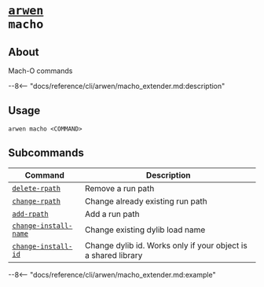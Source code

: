<!--- This file is autogenerated. Do not edit manually! -->
# <code>[arwen](../arwen.md) macho</code>

## About
Mach-O commands

--8<-- "docs/reference/cli/arwen/macho_extender.md:description"

## Usage
```
arwen macho <COMMAND>
```

## Subcommands
| Command | Description |
|---------|-------------|
| [`delete-rpath`](macho/delete-rpath.md) | Remove a run path |
| [`change-rpath`](macho/change-rpath.md) | Change already existing run path |
| [`add-rpath`](macho/add-rpath.md) | Add a run path |
| [`change-install-name`](macho/change-install-name.md) | Change existing dylib load name |
| [`change-install-id`](macho/change-install-id.md) | Change dylib id. Works only if your object is a shared library |


--8<-- "docs/reference/cli/arwen/macho_extender.md:example"
